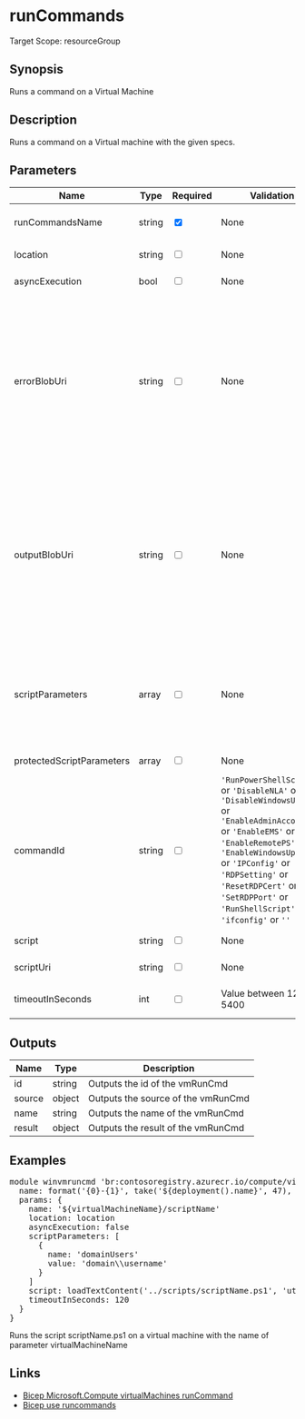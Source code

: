 # runCommands

Target Scope: resourceGroup

## Synopsis
Runs a command on a Virtual Machine

## Description
Runs a command on a Virtual machine with the given specs.

## Parameters
| Name | Type | Required | Validation | Default value | Description |
| -- |  -- | -- | -- | -- | -- |
| runCommandsName | string | <input type="checkbox" checked> | None | <pre></pre> | The name for the Run Command resource.<br>Example:<br>'&#36;{virtualMachineName}/myScriptName' |
| location | string | <input type="checkbox"> | None | <pre>resourceGroup().location</pre> | The Virtual Machine location. |
| asyncExecution | bool | <input type="checkbox"> | None | <pre>false</pre> | Optional. If set to true, provisioning will complete as soon as the script starts and will not wait for script to complete. |
| errorBlobUri | string | <input type="checkbox"> | None | <pre>''</pre> | Optional. The Azure storage blob where script error stream can be uploaded to. Upload a blob (e.g error.txt) and create a SAS token.<br>The template deployment outputs do not include the script execution outputs.<br>If you want to see the err outputs you can see it in the blobs using the errorBlobUri parameters.<br>Once the execution is completed, you will be able to download the output from blob container in the Storage Account.<br>Make sure to use unique blob names with multiple vm runs or they will be overwritten.<br>Example:<br>'https://stgaccountname.&#36;{environment().suffixes.storage}/error?sp=racwdl&st=2022-10-10T12:22:15Z&se=2022-10-10T20:22:15Z&spr=https&sv=2021-06-08&sr=c&sig=TOyBPkQIDISVjIxNeXy0lM1Nbne%2FyP5EydXH3juOLY%3D' |
| outputBlobUri | string | <input type="checkbox"> | None | <pre>''</pre> | Optional. The Azure storage blob where script output stream can be uploaded to. Upload a blob (e.g output.txt) and create a SAS token.<br>The template deployment outputs do not include the script execution outputs.<br>If you want to see stdout outputs you can see it in the blobs using the outputBlobUri parameters.<br>Once the execution is completed, you will be able to download the output from blob container in the Storage Account.<br>Make sure to use unique blob names with multiple vm runs or they will be overwritten.<br>Example:<br>'https://stgaccountname.&#36;{environment().suffixes.storage}/output?sp=racwdl&st=2022-10-10T12:22:15Z&se=2022-10-10T20:22:15Z&spr=https&sv=2021-06-08&sr=c&sig=TOyBPkQIDISVjIxNeXy0lM1Nbne%2FyP5EydXH3juOLQY%3' |
| scriptParameters | array | <input type="checkbox"> | None | <pre>[]</pre> | The parameters used by the script. Required properties for Windows VMs are: name, value, and for Linux VMs are: value<br>Example:<br>[<br>&nbsp;&nbsp;&nbsp;{<br>&nbsp;&nbsp;&nbsp;&nbsp;&nbsp;name: 'adminUsers'<br>&nbsp;&nbsp;&nbsp;&nbsp;&nbsp;value: 'domain\\username'<br>&nbsp;&nbsp;&nbsp;}<br>] |
| protectedScriptParameters | array | <input type="checkbox"> | None | <pre>[]</pre> | The protected parameters used by the script. Required properties for Windows VMs are: name, value, and for Linux VMs are: value |
| commandId | string | <input type="checkbox"> | `'RunPowerShellScript'` or `'DisableNLA'` or `'DisableWindowsUpdate'` or `'EnableAdminAccount'` or `'EnableEMS'` or `'EnableRemotePS'` or `'EnableWindowsUpdate'` or `'IPConfig'` or `'RDPSetting'` or `'ResetRDPCert'` or `'SetRDPPort'` or `'RunShellScript'` or `'ifconfig'` or `''` | <pre>''</pre> | Specifies a commandId of predefined built-in script. i.e. \'RunPowerShellScript\' for Windows or \'RunShellScript\' for Linux<br>Do not specify this parameter together with the 'script' or 'scriptUri' parameters. |
| script | string | <input type="checkbox"> | None | <pre>''</pre> | The script content to be executed on the VM. required when the commandId and scriptUri are not specified. |
| scriptUri | string | <input type="checkbox"> | None | <pre>''</pre> | The script download location. required when the commandId and script are not specified. |
| timeoutInSeconds | int | <input type="checkbox"> | Value between 120-5400 | <pre>120</pre> | The timeout in seconds to execute the run command. Minimum value is 120 seconds (2 minutes) and default value is 300 seconds (5 minutes). Maximum value is 5400 seconds (90 minutes). |
## Outputs
| Name | Type | Description |
| -- |  -- | -- |
| id | string | Outputs the id of the vmRunCmd |
| source | object | Outputs the source of the vmRunCmd |
| name | string | Outputs the name of the vmRunCmd |
| result | object | Outputs the result of the vmRunCmd |
## Examples
<pre>
module winvmruncmd 'br:contosoregistry.azurecr.io/compute/virtualmachines/runCommands:latest' = {
  name: format('{0}-{1}', take('${deployment().name}', 47), 'runWinCmd')
  params: {
    name: '${virtualMachineName}/scriptName'
    location: location
    asyncExecution: false
    scriptParameters: [
      {
        name: 'domainUsers'
        value: 'domain\\username'
      }
    ]
    script: loadTextContent('../scripts/scriptName.ps1', 'utf-8')
    timeoutInSeconds: 120
  }
}
</pre>
<p>Runs the script scriptName.ps1 on a virtual machine with the name of parameter virtualMachineName</p>

## Links
- [Bicep Microsoft.Compute virtualMachines runCommand](https://learn.microsoft.com/en-us/azure/templates/microsoft.compute/virtualmachines/runcommands?pivots=deployment-language-bicep)<br>
- [Bicep use runcommands](https://github.com/tyconsulting/BlogPosts/tree/master/Azure-Bicep/vm-run-cmd)



